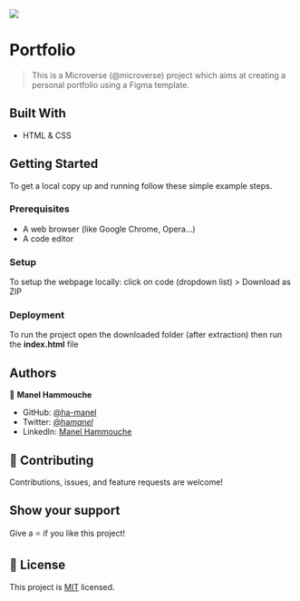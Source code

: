 ![](https://img.shields.io/badge/Microverse-blueviolet)

# Portfolio

> This is a Microverse (@microverse) project which aims at creating a personal portfolio using a Figma template.


## Built With

- HTML & CSS

## Getting Started

To get a local copy up and running follow these simple example steps.

### Prerequisites

- A web browser (like Google Chrome, Opera...)
- A code editor

### Setup

To setup the webpage locally: click on code (dropdown list) > Download as ZIP

### Deployment

To run the project open the downloaded folder (after extraction) then run the **index.html** file

## Authors

👤 **Manel Hammouche**

- GitHub: [@ha-manel](https://github.com/ha-manel)
- Twitter: [@ha*manel*](https://twitter.com/ha_manel_)
- LinkedIn: [Manel Hammouche](https://www.linkedin.com/in/manel-hammouche/)

## 🤝 Contributing

Contributions, issues, and feature requests are welcome!

## Show your support

Give a ⭐️ if you like this project!

## 📝 License

This project is [MIT](./MIT.md) licensed.
